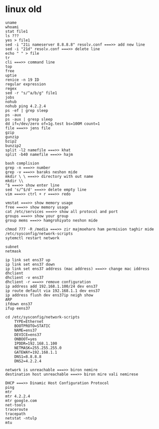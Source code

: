 # linux old

	uname
    whoami
    stat file1
   	ls ???
   	yes > file1
	sed -i "21i nameserver 8.8.8.8" resolv.conf ===>> add new line
    sed -i "21d" resolv.conf ===>> delete line
    echo " " > file
    tr
    cli ===>> command line
    top
    free
    uptie
    renice -n 19 ID
    regular expression
    regex
    sed -r "s/^a/b/g" file1
    jobs
    nohub
    nohub ping 4.2.2.4
    ps -ef | grep sleep
    ps -aux
    ps -aux | gresp sleep
    dd if=/dev/zero of=1g.test bs=100M count=1
    file ===>> jens file
    gzip
    gunzip
    bzip2
    bunzip2
    split -l2 namefile ===>> khat
    split -b40 namefile ===>> hajm
    
    bash complision
    grep -n ===>> number
    grep -v ===>> baraks neshon mide
    mkdir \ \ ===>> directory with out name
    mkdir \\ 
    ^$ ===>> show enter line
    sed 's/^$/d' ===>> delete empty line
    vim ===>> ctrl + r ===>> redo
    
    vmstat ===>> show memory usage
    free ===>> show memory usage
    cat /etc/services ===>> show all protocol and port
    groups ===>> show your group
    group mems ===>> hamgrohiyato neshon mide
    
    chmod 777 -R /media ===>> zir majmoeharo ham permision taghir mide
    /etc/sysconfig/network-scripts
    sytemctl restart network
    
    subnet
    netmask
    
    ip link set ens37 up
    ip link set ens37 down
    ip link set ens37 address (mac address) ===>> change mac iddress
    dhclient
    dhclient -v ens37
    dhclient -r ===>> remove configuration
    ip address add 192.168.1.100/24 dev ens37
    ip route default via 192.168.1.1 dev ens37
    ip address flush dev ens37ip neigh show
    ARP
    ifdown ens37
    ifup eens37
    	
    cd /etc/sysconfig/network-scripts
        TYPE=Ethernet
        BOOTPROTO=STATIC
        NAME=ens37
        DEVICE=ens37
        ONBOOT=yes
        IPDDR=192.168.1.100
        NETMASK=255.255.255.0
        GATEWAY=192.168.1.1
        DNS1=8.8.8.8
        DNS2=4.2.2.4
    		
	network is unreachable ===>> biron nemire
	destination host unreachable ===>> biron mire vali nemirese
	
	DHCP ===>> Dinamic Host Configuration Protocol
	ping 
	mtr
	mtr 4.2.2.4
	mtr google.com
	net-tools
	traceroute
	tracepath
	netstat -ntulp
	mtu
    	
    	
    	
    	
    	
    	
    	
    	
    	